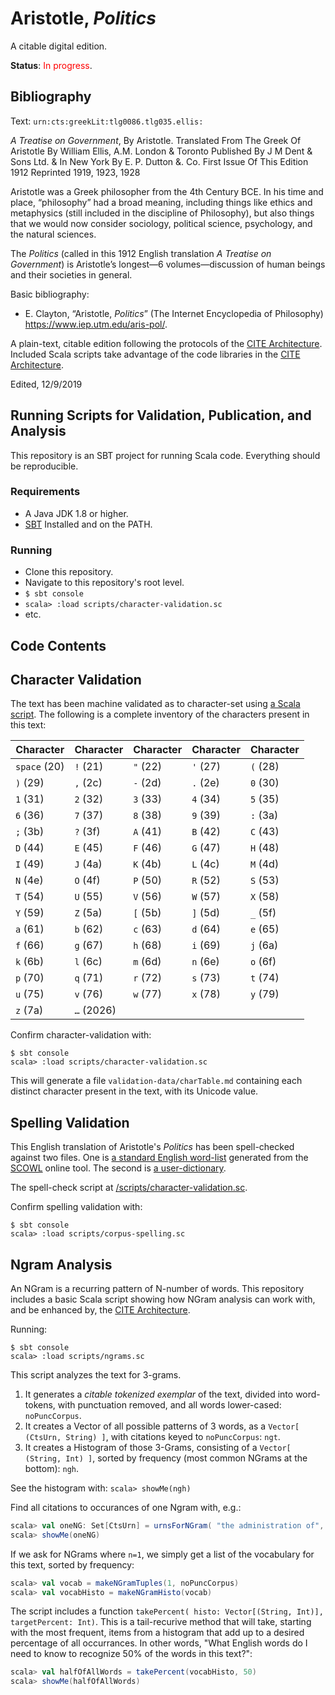 # Aristotle, *Politics*

A citable digital edition.

**Status**: <span style="color: red;">In progress</span>.

## Bibliography

Text: `urn:cts:greekLit:tlg0086.tlg035.ellis:`

*A Treatise on Government*, By Aristotle. Translated From The Greek Of Aristotle By William Ellis, A.M. London & Toronto Published By J M Dent & Sons Ltd. & In New York By E. P. Dutton &. Co. First Issue Of This Edition 1912 Reprinted 1919, 1923, 1928

Aristotle was a Greek philosopher from the 4th Century BCE. In his time and place, “philosophy” had a broad meaning, including things like ethics and metaphysics (still included in the discipline of Philosophy), but also things that we would now consider sociology, political science, psychology, and the natural sciences.

The *Politics* (called in this 1912 English translation *A Treatise on Government*) is Aristotle’s longest—6 volumes—discussion of human beings and their societies in general.

Basic bibliography:

- E. Clayton, “Aristotle, *Politics*” (The Internet Encyclopedia of Philosophy) <https://www.iep.utm.edu/aris-pol/>.

A plain-text, citable edition following the protocols of the [CITE Architecture](http://cite-architecture.org). Included Scala scripts take advantage of the code libraries in the [CITE Architecture](http://cite-architecture.org).

Edited, 12/9/2019

## Running Scripts for Validation, Publication, and Analysis

This repository is an SBT project for running Scala code. Everything should be reproducible.

### Requirements

- A Java JDK 1.8 or higher.
- [SBT](https://www.scala-sbt.org) Installed and on the PATH.

### Running

- Clone this repository.
- Navigate to this repository's root level.
- `$ sbt console`
- `scala> :load scripts/character-validation.sc`
- etc.

## Code Contents


## Character Validation

The text has been machine validated as to character-set using [a Scala script](https://github.com/Eumaeus/CSC-270-Work/blob/master/scripts/corpus-char-validate.sc). The following is a complete inventory of the characters present in this text:

| Character | Character | Character | Character | Character |
|-----------|-----------|-----------|-----------|-----------|
| `space` (20) | `!` (21) | `"` (22) | `'` (27) | `(` (28) |
| `)` (29) | `,` (2c) | `-` (2d) | `.` (2e) | `0` (30) |
| `1` (31) | `2` (32) | `3` (33) | `4` (34) | `5` (35) |
| `6` (36) | `7` (37) | `8` (38) | `9` (39) | `:` (3a) |
| `;` (3b) | `?` (3f) | `A` (41) | `B` (42) | `C` (43) |
| `D` (44) | `E` (45) | `F` (46) | `G` (47) | `H` (48) |
| `I` (49) | `J` (4a) | `K` (4b) | `L` (4c) | `M` (4d) |
| `N` (4e) | `O` (4f) | `P` (50) | `R` (52) | `S` (53) |
| `T` (54) | `U` (55) | `V` (56) | `W` (57) | `X` (58) |
| `Y` (59) | `Z` (5a) | `[` (5b) | `]` (5d) | `_` (5f) |
| `a` (61) | `b` (62) | `c` (63) | `d` (64) | `e` (65) |
| `f` (66) | `g` (67) | `h` (68) | `i` (69) | `j` (6a) |
| `k` (6b) | `l` (6c) | `m` (6d) | `n` (6e) | `o` (6f) |
| `p` (70) | `q` (71) | `r` (72) | `s` (73) | `t` (74) |
| `u` (75) | `v` (76) | `w` (77) | `x` (78) | `y` (79) |
| `z` (7a) | `…` (2026) |

Confirm character-validation with:

~~~
$ sbt console
scala> :load scripts/character-validation.sc
~~~

This will generate a file `validation-data/charTable.md` containing each distinct character present in the text, with its Unicode value.

## Spelling Validation

This English translation of Aristotle's *Politics* has been spell-checked against two files. One is [a standard English word-list](https://github.com/Eumaeus/CSC-270-Work/tree/master/validation-data/SCOWL-wl) generated from the [SCOWL](http://wordlist.aspell.net) online tool. The second is [a user-dictionary](https://github.com/Eumaeus/CSC-270-Work/blob/master/validation-data/userDictionary.txt). 

The spell-check script at [/scripts/character-validation.sc](https://github.com/Eumaeus/CSC-270-Work/blob/master/scripts/character-validation.sc).

Confirm spelling validation with:

~~~
$ sbt console
scala> :load scripts/corpus-spelling.sc
~~~

## Ngram Analysis

An NGram is a recurring pattern of N-number of words. This repository includes a basic Scala script showing how NGram analysis can work with, and be enhanced by, the [CITE Architecture](http://cite-architecture.org).

Running: 

~~~
$ sbt console
scala> :load scripts/ngrams.sc
~~~

This script analyzes the text for 3-grams. 

1. It generates a *citable tokenized exemplar* of the text, divided into word-tokens, with punctuation removed, and all words lower-cased: `noPuncCorpus`.
1. It creates a Vector of all possible patterns of 3 words, as a `Vector[ (CtsUrn, String) ]`, with citations keyed to `noPuncCorpus`: `ngt`.
1. It creates a Histogram of those 3-Grams, consisting of a `Vector[ (String, Int) ]`, sorted by frequency (most common NGrams at the bottom): `ngh`.

See the histogram with: `scala> showMe(ngh)`

Find all citations to occurances of one Ngram with, e.g.:

~~~scala
scala> val oneNG: Set[CtsUrn] = urnsForNGram( "the administration of", ngt)
scala> showMe(oneNG)
~~~

If we ask for NGrams where `n=1`, we simply get a list of the vocabulary for this text, sorted by frequency: 

~~~scala
scala> val vocab = makeNGramTuples(1, noPuncCorpus)
scala> val vocabHisto = makeNGramHisto(vocab)
~~~

The script includes a function `takePercent( histo: Vector[(String, Int)], targetPercent: Int)`. This is a tail-recurive method that will take, starting with the most frequent, items from a histogram that add up to a desired percentage of all occurrances. In other words, "What English words do I need to know to recognize 50% of the words in this text?":

~~~scala
scala> val halfOfAllWords = takePercent(vocabHisto, 50)
scala> showMe(halfOfAllWords)
~~~

